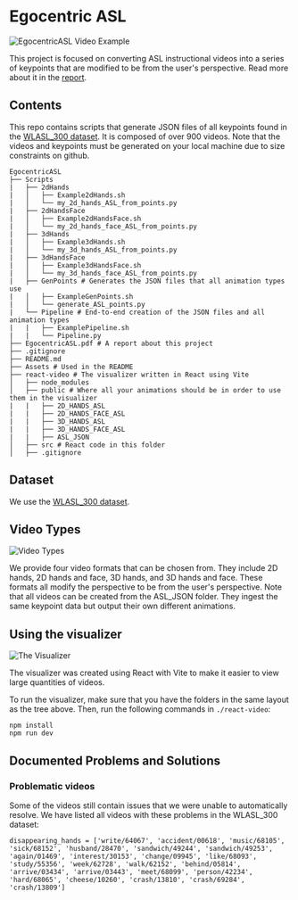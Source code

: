 # Egocentric ASL

![EgocentricASL Video Example](./Assets/EgocentricQuadMin.gif)

This project is focused on converting ASL instructional videos into a series of keypoints that are modified to be from the user's perspective. Read more about it in the [report](./EgocentricASL.pdf).

## Contents

This repo contains scripts that generate JSON files of all keypoints found in the [WLASL_300 dataset](https://github.com/dxli94/WLASL). It is composed of over 900 videos. Note that the videos and keypoints must be generated on your local machine due to size constraints on github.

```
EgocentricASL
├── Scripts
|   ├── 2dHands
|   │   ├── Example2dHands.sh
|   │   └── my_2d_hands_ASL_from_points.py
|   ├── 2dHandsFace
|   │   ├── Example2dHandsFace.sh
|   │   └── my_2d_hands_face_ASL_from_points.py
|   ├── 3dHands
|   │   ├── Example3dHands.sh
|   │   └── my_3d_hands_ASL_from_points.py
|   ├── 3dHandsFace
|   │   ├── Example3dHandsFace.sh
|   │   └── my_3d_hands_face_ASL_from_points.py
|   ├── GenPoints # Generates the JSON files that all animation types use
|   │   ├── ExampleGenPoints.sh
|   │   └── generate_ASL_points.py
|   └── Pipeline # End-to-end creation of the JSON files and all animation types
|   |   ├── ExamplePipeline.sh
|   |   └── Pipeline.py
├── EgocentricASL.pdf # A report about this project
├── .gitignore
├── README.md
├── Assets # Used in the README
├── react-video # The visualizer written in React using Vite
│   ├── node_modules
│   ├── public # Where all your animations should be in order to use them in the visualizer
|   |   ├── 2D_HANDS_ASL
|   |   ├── 2D_HANDS_FACE_ASL
|   |   ├── 3D_HANDS_ASL
|   |   ├── 3D_HANDS_FACE_ASL
|   |   ├── ASL_JSON
│   ├── src # React code in this folder
│   ├── .gitignore
```

## Dataset
We use the [WLASL_300 dataset](https://github.com/dxli94/WLASL).

## Video Types
![Video Types](./Assets/TypesQuadMin.gif)

We provide four video formats that can be chosen from. They include 2D hands, 2D hands and face, 3D hands, and 3D hands and face. These formats all modify the perspective to be from the user's perspective. Note that all videos can be created from the ASL_JSON folder. They ingest the same keypoint data but output their own different animations.

## Using the visualizer
![The Visualizer](./Assets/VisualizerMin.gif)

The visualizer was created using React with Vite to make it easier to view large quantities of videos. 

To run the visualizer, make sure that you have the folders in the same layout as the tree above. Then, run the following commands in ```./react-video```:
```
npm install
npm run dev
```

## Documented Problems and Solutions

### Problematic videos

Some of the videos still contain issues that we were unable to automatically resolve. We have listed all videos with these problems in the WLASL_300 dataset:

```python3
disappearing_hands = ['write/64067', 'accident/00618', 'music/68105', 'sick/68152', 'husband/28470', 'sandwich/49244', 'sandwich/49253', 'again/01469', 'interest/30153', 'change/09945', 'like/68093', 'study/55356', 'week/62728', 'walk/62152', 'behind/05814', 'arrive/03434', 'arrive/03443', 'meet/68099', 'person/42234', 'hard/68065', 'cheese/10260', 'crash/13810', 'crash/69284', 'crash/13809']
```